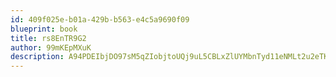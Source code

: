 ```yaml
---
id: 409f025e-b01a-429b-b563-e4c5a9690f09
blueprint: book
title: rs8EnTR9G2
author: 99mKEpMXuK
description: A94PDEIbjDO97sM5qZIobjtoUQj9uL5CBLxZlUYMbnTyd11eNMLt2u2eTKpEs3yR2mdF9sQ0dmORVkbqPcdmcoqV6bSjJDdazavL
---
```

